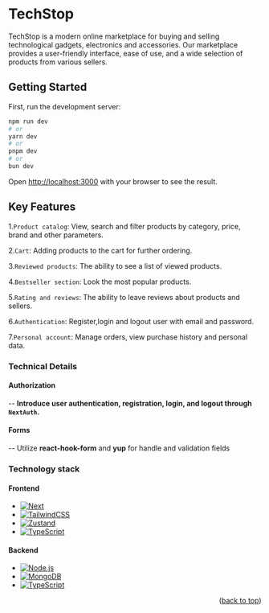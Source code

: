 # TechStop

TechStop is a modern online marketplace for buying and selling technological gadgets, electronics and accessories. Our marketplace provides a user-friendly interface, ease of use, and a wide selection of products from various sellers.

## Getting Started

First, run the development server:

```bash
npm run dev
# or
yarn dev
# or
pnpm dev
# or
bun dev
```

Open [http://localhost:3000](http://localhost:3000) with your browser to see the result.

## Key Features

1.`Product catalog`: View, search and filter products by category, price, brand and other parameters.

2.`Cart`: Adding products to the cart for further ordering.

3.`Reviewed products`: The ability to see a list of viewed products.

4.`Bestseller section`: Look the most popular products.

5.`Rating and reviews`: The ability to leave reviews about products and sellers.

6.`Authentication`: Register,login and logout user with email and password.

7.`Personal account`: Manage orders, view purchase history and personal data.

### Technical Details

#### Authorization

-- **Introduce user authentication, registration, login, and logout through `NextAuth`.**

#### Forms

-- Utilize **react-hook-form** and **yup** for handle and validation fields

### Technology stack

#### Frontend

- [![Next][Next.js]][Next-url]
- [![TailwindCSS][Tailwdind.css]][Tailwind-url]
- [![Zustand][Zustand.]][Zustand-url]
- [![TypeScript][TS]][TS-url]

#### Backend

- [![Node.js][Node.js]][Node.js-url]
- [![MongoDB][MongoDB]][MongoDB-url]
- [![TypeScript][TS]][TS-url]

<p align="right">(<a href="#readme-top">back to top</a>)</p>

<!-- MARKDOWN LINKS & IMAGES -->

[Next.js]: https://img.shields.io/badge/next.js-000000?style=for-the-badge&logo=nextdotjs&logoColor=white
[Next-url]: https://nextjs.org/
[Tailwdind.css]: https://raw.githubusercontent.com/tailwindlabs/tailwindcss/HEAD/.github/logo-light.svg
[Tailwind-url]: https://tailwindcss.com
[Zustand.]: https://raw.githubusercontent.com/tailwindlabs/tailwindcss/HEAD/.github/logo-light.svg
[Zustand-url]: https://tailwindcss.com
[TS]: https://img.shields.io/badge/typescript-blue?style=for-the-badge&logo=typescriptlogoColor=white
[TS-url]: https://www.typescriptlang.org/
[Node.js]: https://img.shields.io/badge/node.js-green?style=for-the-badge&logo=node.jslogoColor=white
[Node.js-url]: https://nodejs.org/en
[MongoDB]: https://img.shields.io/badge/mongodb-green?style=for-the-badge&logo=mongodblogoColor=white
[MongoDB-url]: https://www.mongodb.com/
